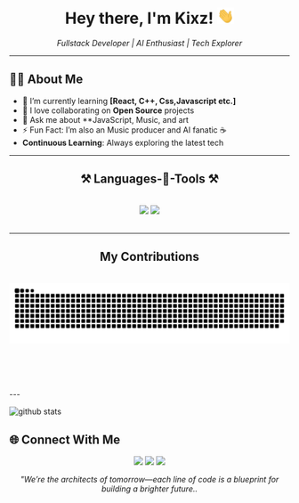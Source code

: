 

<h1 align="center">Hey there, I'm Kixz! <img src="https://raw.githubusercontent.com/ABSphreak/ABSphreak/master/gifs/Hi.gif" width="30" /></h1>

<p align="center">
  <em>Fullstack Developer | AI Enthusiast | Tech Explorer</em>
</p>

---

## 🙋‍♂️ About Me

- 🌱 I’m currently learning **[React, C++, Css,Javascript etc.]**
- 👯 I love collaborating on **Open Source** projects
- 💬 Ask me about **JavaScript, Music, and art
- ⚡ Fun Fact: I’m also an Music producer and AI fanatic ☕
- **Continuous Learning**: Always exploring the latest tech

---



<h2 align="center">⚒️ Languages-🧰-Tools ⚒️</h2>
<br/>
<div align="center">
    <img src="https://skillicons.dev/icons?i=react,bootstrap,mui,html,css,vscode,github,figma,tailwind,git,r" />
    <img src="https://skillicons.dev/icons?i=nodejs,python,javascript,typescript,express,firebase,mongodb,c,java,nextjs,mysql,flask" /><br>
</div>

<br/>
<hr/>

<div align="center">
  <h2> My Contributions </h2>
  <br>
  <img alt="snake eating my contributions" src="https://raw.githubusercontent.com/salesp07/salesp07/output/github-contribution-grid-snake.svg" />
  
  <br/><br/><br/>
</div>
---



![github stats](https://github-readme-stats.vercel.app/api?username=Kixkiz45&show_icons=true&theme=radical)




## 🌐 Connect With Me

<p align="center">
  <a href="mailto:your.email@example.com"><img src="https://img.shields.io/badge/-Email-D14836?style=flat-square&logo=Gmail&logoColor=white" /></a>
  <a href="https://www.linkedin.com/in/your-linkedin-username/"><img src="https://img.shields.io/badge/-LinkedIn-0077B5?style=flat-square&logo=Linkedin&logoColor=white" /></a>
  <a href="https://twitter.com/your-twitter-handle"><img src="https://img.shields.io/badge/-Twitter-1DA1F2?style=flat-square&logo=Twitter&logoColor=white" /></a>
  <!-- Add more social links that you are active on -->
</p>


<!-- Feel free to add an inspirational quote or a personal note here -->
<p align="center">
  <i>"We’re the architects of tomorrow—each line of code is a blueprint for building a brighter future..</i>
</p>
